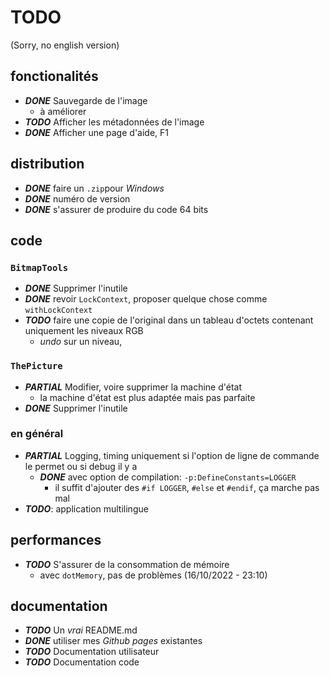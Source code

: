 ﻿# TODO

(Sorry, no english version)

## fonctionalités
- ***DONE*** Sauvegarde de l'image
  - à améliorer
- ***TODO*** Afficher les métadonnées de l'image
- ***DONE*** Afficher une page d'aide, F1

## distribution
- ***DONE*** faire un `.zip`pour *Windows*
- ***DONE*** numéro de version
- ***DONE*** s'assurer de produire du code 64 bits

## code

### `BitmapTools`
- ***DONE*** Supprimer l'inutile
- ***DONE*** revoir `LockContext`, proposer quelque chose comme `withLockContext`
- ***TODO*** faire une copie de l'original dans un tableau d'octets contenant uniquement les niveaux RGB
  - *undo* sur un niveau,


### `ThePicture`
- ***PARTIAL*** Modifier, voire supprimer la machine d'état
  - la machine d'état est plus adaptée mais pas parfaite
- ***DONE*** Supprimer l'inutile

### en général
- ***PARTIAL*** Logging, timing uniquement si l'option de ligne de commande le permet ou si debug il y a
  - ***DONE*** avec option de compilation: `-p:DefineConstants=LOGGER`
    - il suffit d'ajouter des `#if LOGGER`, `#else` et `#endif`, ça marche pas mal
- ***TODO***: application multilingue

## performances
- ***TODO*** S'assurer de la consommation de mémoire
  - avec `dotMemory`, pas de problèmes (16/10/2022 - 23:10)

## documentation
- ***TODO*** Un *vrai* README.md
- ***DONE*** utiliser mes *Github pages* existantes
- ***TODO*** Documentation utilisateur
- ***TODO*** Documentation code
